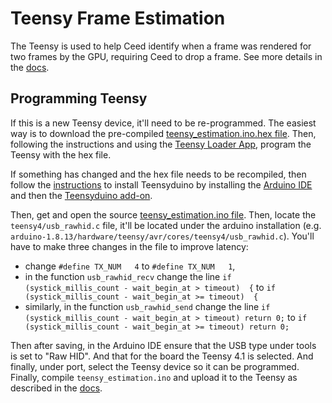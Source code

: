 Teensy Frame Estimation
=======================

The Teensy is used to help Ceed identify when a frame was rendered for two frames by the GPU, requiring
Ceed to drop a frame. See more details in the [docs](https://matham.github.io/ceed/blueprint.html).

Programming Teensy
------------------

If this is a new Teensy device, it'll need to be re-programmed. The easiest way is to download the
pre-compiled
[teensy_estimation.ino.hex file](./teensy_estimation.ino.hex).
Then, following the instructions and using the [Teensy Loader App](https://www.pjrc.com/teensy/loader.html),
program the Teensy with the hex file.

If something has changed and the hex file needs to be recompiled, then follow the
[instructions](https://www.pjrc.com/teensy/teensyduino.html) to install Teensyduino by installing the
[Arduino IDE](https://www.arduino.cc/en/software) and then the
[Teensyduino add-on](https://www.pjrc.com/teensy/td_download.html).

Then, get and open the source
[teensy_estimation.ino file](./teensy_estimation.ino).
Then, locate the ``teensy4/usb_rawhid.c`` file, it'll be located under the arduino installation
(e.g. ``arduino-1.8.13/hardware/teensy/avr/cores/teensy4/usb_rawhid.c``). You'll have to make three changes in the file
to improve latency:

* change ``#define TX_NUM   4`` to ``#define TX_NUM   1``,
* in the function ``usb_rawhid_recv`` change the line ``if (systick_millis_count - wait_begin_at > timeout)  {`` to
  ``if (systick_millis_count - wait_begin_at >= timeout)  {``
* similarly, in the function ``usb_rawhid_send`` change the line ``if (systick_millis_count - wait_begin_at > timeout) return 0;``
  to ``if (systick_millis_count - wait_begin_at >= timeout) return 0;``

Then after saving, in the Arduino IDE ensure that the USB type under tools is set to "Raw HID". And that for the
board the Teensy 4.1 is selected. And finally, under port, select the Teensy device so it can be programmed.
Finally, compile ``teensy_estimation.ino`` and upload it to the Teensy as described in the
[docs](https://www.pjrc.com/teensy/td_usage.html).
